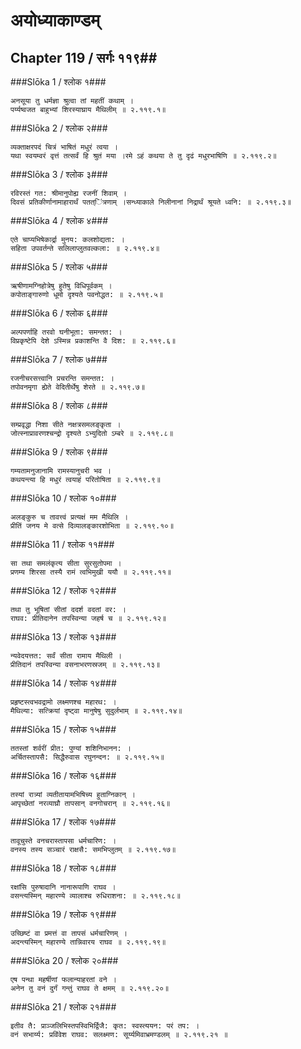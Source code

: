 अयोध्याकाण्डम्
===============================


## Chapter 119  / सर्गः ११९##


###Slōka 1 / श्लोक १###


    अनसूया तु धर्मज्ञा श्रुत्वा तां महतीं कथाम् ।
    पर्य्यष्वजत बाहुभ्यां शिरस्याघ्राय मैथिलीम् ॥ २.११९.१॥


###Slōka 2 / श्लोक २###


    व्यक्ताक्षरपदं चित्रं भाषितं मधुरं त्वया ।
    यथा स्वयम्वरं वृत्तं तत्सर्वं हि श्रुतं मया ।रमे ऽहं कथया ते तु दृढं मधुरभाषिणि ॥ २.११९.२॥


###Slōka 3 / श्लोक ३###


    रविरस्तं गत: श्रीमानुपोह्य रजनीं शिवाम् ।
    दिवसं प्रतिकीर्णानामाहारार्थं पतत्ऺित्रणाम् ।सन्ध्याकाले निलीनानां निद्रार्थं श्रूयते ध्वनि: ॥ २.११९.३॥


###Slōka 4 / श्लोक ४###


    एते चाप्यभिषेकार्द्रा मुनय: कलशोद्यता: ।
    सहिता उपवर्तन्ते सलिलाप्लुतवल्कला: ॥ २.११९.४॥


###Slōka 5 / श्लोक ५###


    ऋषीणामग्निहोत्रेषु हुतेषु विधिपूर्वकम् ।
    कपोताङ्गारुणो धूमो दृश्यते पवनोद्धत: ॥ २.११९.५॥


###Slōka 6 / श्लोक ६###


    अल्पपर्णाहि तरवो घनीभूता: समन्तत: ।
    विप्रकृष्टेपि देशे ऽस्मिन्न प्रकाशन्ति वै दिश: ॥ २.११९.६॥


###Slōka 7 / श्लोक ७###


    रजनीचरसत्त्वानि प्रचरन्ति समन्तत: ।
    तपोवनमृगा ह्येते वेदितीर्थेषु शेरते ॥ २.११९.७॥


###Slōka 8 / श्लोक ८###


    सम्प्रवृद्धा निशा सीते नक्षत्रसमलङ्कृता ।
    जोत्स्नाप्रावरणश्चन्द्रो दृश्यते ऽभ्युदितो ऽम्बरे ॥ २.११९.८॥


###Slōka 9 / श्लोक ९###


    गम्यतामनुजानामि रामस्यानुचरी भव ।
    कथयन्त्या हि मधुरं त्वयाहं परितोषिता ॥ २.११९.९॥


###Slōka 10 / श्लोक १०###


    अलङ्कुरु च तावत्त्वं प्रत्यक्षं मम मैथिलि ।
    प्रीतिं जनय मे वत्से दिव्यालङ्कारशोभिता ॥ २.११९.१०॥


###Slōka 11 / श्लोक ११###


    सा तथा समलंकृत्य सीता सुरसुतोपमा ।
    प्रणम्य शिरसा तस्यै रामं त्वभिमुखी ययौ ॥ २.११९.११॥


###Slōka 12 / श्लोक १२###


    तथा तु भूषितां सीतां ददर्श वदतां वर: ।
    राघव: प्रीतिदानेन तपस्विन्या जहर्ष च ॥ २.११९.१२॥


###Slōka 13 / श्लोक १३###


    न्यवेदयत्तत: सर्वं सीता रामाय मैथिली ।
    प्रीतिदानं तपस्विन्या वसनाभरणस्रजम् ॥ २.११९.१३॥


###Slōka 14 / श्लोक १४###


    प्रहृष्टस्त्वभवद्रामो लक्ष्मणश्च महारथ: ।
    मैथिल्या: सत्क्रियां दृष्ट्वा मानुषेषु सुदुर्लभाम् ॥ २.११९.१४॥


###Slōka 15 / श्लोक १५###


    ततस्तां शर्वरीं प्रीत: पुण्यां शशिनिभानन: ।
    अर्चितस्तापसै: सिद्धैरुवास रघुनन्दन: ॥ २.११९.१५॥


###Slōka 16 / श्लोक १६###


    तस्यां रात्र्यां व्यतीतायामभिषिच्य हुताग्निकान् ।
    आपृच्छेतां नरव्याघ्रौ तापसान् वनगोचरान् ॥ २.११९.१६॥


###Slōka 17 / श्लोक १७###


    तावूचुस्ते वनचरास्तापसा धर्मचारिण: ।
    वनस्य तस्य सञ्चारं राक्षसै: समभिप्लुतम् ॥ २.११९.१७॥


###Slōka 18 / श्लोक १८###


    रक्षांसि पुरुषादानि नानारूपाणि राघव ।
    वसन्त्यस्मिन् महारण्ये व्यालाश्च रुधिराशना: ॥ २.११९.१८॥


###Slōka 19 / श्लोक १९###


    उच्छिष्टं वा प्रमत्तं वा तापसं धर्मचारिणम् ।
    अदन्त्यस्मिन् महारण्ये तान्निवारय राघव ॥ २.११९.१९॥


###Slōka 20 / श्लोक २०###


    एष पन्था महर्षीणां फलान्याहरतां वने ।
    अनेन तु वनं दुर्गं गन्तुं राघव ते क्षमम् ॥ २.११९.२०॥


###Slōka 21 / श्लोक २१###


    इतीव तै: प्राञ्जलिभिस्तपस्विभिर्द्विजै: कृत: स्वस्त्ययन: परं तप: ।
    वनं सभार्य्य: प्रविऺवेश राघव: सलक्ष्मण: सूर्य्यमिवाभ्रमण्डलम् ॥ २.११९.२१ ॥


